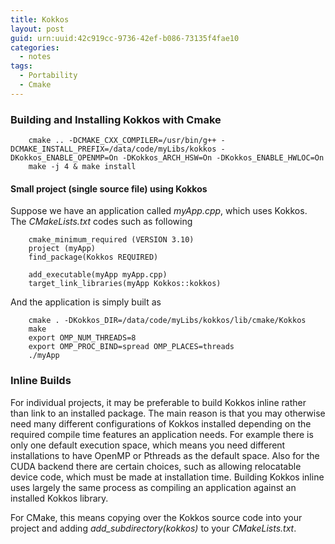 ```yaml
---
title: Kokkos
layout: post
guid: urn:uuid:42c919cc-9736-42ef-b086-73135f4fae10
categories:
  - notes
tags:
  - Portability
  - Cmake
---
```


### Building and Installing Kokkos with Cmake

```
    cmake .. -DCMAKE_CXX_COMPILER=/usr/bin/g++ -DCMAKE_INSTALL_PREFIX=/data/code/myLibs/kokkos -DKokkos_ENABLE_OPENMP=On -DKokkos_ARCH_HSW=On -DKokkos_ENABLE_HWLOC=On
    make -j 4 & make install
```

#### Small project (single source file) using Kokkos
Suppose we have an application called *myApp.cpp*, which uses Kokkos. The *CMakeLists.txt* codes such as following
```
    cmake_minimum_required (VERSION 3.10)
    project (myApp)
    find_package(Kokkos REQUIRED)
    
    add_executable(myApp myApp.cpp)
    target_link_libraries(myApp Kokkos::kokkos)
```

And the application is simply built as
```
    cmake . -DKokkos_DIR=/data/code/myLibs/kokkos/lib/cmake/Kokkos
    make 
    export OMP_NUM_THREADS=8
    export OMP_PROC_BIND=spread OMP_PLACES=threads
    ./myApp
```


### Inline Builds
For individual projects, it may be preferable to build Kokkos inline rather than link to an installed package. The main reason is that you may otherwise need many different configurations 
of Kokkos installed depending on the required compile time features an application needs. For example there is only one default execution space, which means you need different installations 
to have OpenMP or Pthreads as the default space. Also for the CUDA backend there are certain choices, such as allowing relocatable device code, which must be made at installation time. 
Building Kokkos inline uses largely the same process as compiling an application against an installed Kokkos library.

For CMake, this means copying over the Kokkos source code into your project and adding *add_subdirectory(kokkos)* to your *CMakeLists.txt*.
